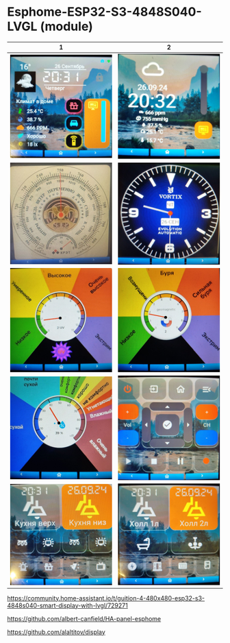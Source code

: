# Esphome-ESP32-S3-4848S040-LVGL  (module)
|  1                                                         | 2                                                         | 
|------------------------------------------------------------|-----------------------------------------------------------|
|  ![1](https://github.com/ananyevgv/Esphome-ESP32-S3-4848S040-LVGL/blob/main/img/weather_anime.jpg) | ![2](https://github.com/ananyevgv/Esphome-ESP32-S3-4848S040-LVGL/blob/main/img/weather.jpg) | 
|  ![1](https://github.com/ananyevgv/Esphome-ESP32-S3-4848S040-LVGL/blob/main/img/bar.jpg) | ![2](https://github.com/ananyevgv/Esphome-ESP32-S3-4848S040-LVGL/blob/main/img/clock.jpg) | 
|  ![1](https://github.com/ananyevgv/Esphome-ESP32-S3-4848S040-LVGL/blob/main/img/uv.jpg) | ![2](https://github.com/ananyevgv/Esphome-ESP32-S3-4848S040-LVGL/blob/main/img/geo.jpg) | 
|  ![1](https://github.com/ananyevgv/Esphome-ESP32-S3-4848S040-LVGL/blob/main/img/humm.jpg) | ![2](https://github.com/ananyevgv/Esphome-ESP32-S3-4848S040-LVGL/blob/main/img/lg.jpg) | 
|  ![1](https://github.com/ananyevgv/Esphome-ESP32-S3-4848S040-LVGL/blob/main/img/kith.jpg) | ![2](https://github.com/ananyevgv/Esphome-ESP32-S3-4848S040-LVGL/blob/main/img/holl.jpg) | 



https://community.home-assistant.io/t/guition-4-480x480-esp32-s3-4848s040-smart-display-with-lvgl/729271

https://github.com/albert-canfield/HA-panel-esphome

https://github.com/alaltitov/display
